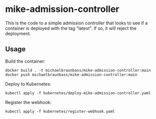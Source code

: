 # mike-admission-controller

This is the code to a simple admission controller that looks to see if a container is deployed with the tag "latest". If so, it will reject the deployment.

## Usage

Build the container:

```
docker build . -t michaelbraunbass/mike-admission-controller:main
docker push michaelbraunbass/mike-admission-controller:main
```

Deploy to Kubernetes:

```
kubectl apply -f kubernetes/deploy-mike-admission-controller.yaml
```

Register the webhook:

```
kubectl apply -f kubernetes/register-webhook.yaml
```